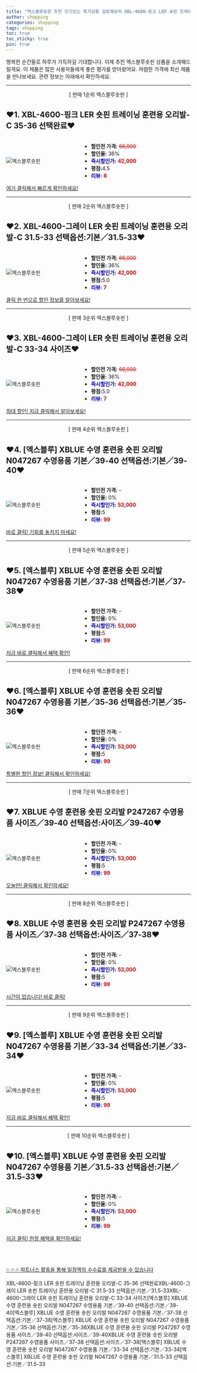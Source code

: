 ```yaml
---
title: "엑스블루숏핀 추천 인기있는 특가상품 검토해보자 XBL-4600-핑크 LER 숏핀 트레이닝 훈련용"
author: shopping
categories: shopping
tags: shopping
toc: true
toc_sticky: true
pin: true
---
```

행복한 순간들로 하루가 가득하길 기대합니다. 이제 추천 엑스블루숏핀 상품을 소개해드릴게요. 이 제품은 많은 사용자들에게 좋은 평가를 받아왔어요. 저렴한 가격에 최신 제품을 만나보세요. 관련 정보는 아래에서 확인하세요.

---
<p class="toplist" style="margin: 0 auto; display: block; width: fit-content;">[ 판매 1순위 엑스블루숏핀 ]</p>

<h2><strong>❤️1. XBL-4600-핑크 LER 숏핀 트레이닝 훈련용 오리발-C 35-36 선택완료❤️</strong></h2>

<div style="display: flex; align-items: center;">
    <div style="flex: 0.4;">
        <img src="https://thumbnail10.coupangcdn.com/thumbnails/remote/230x230ex/image/vendor_inventory/6973/7732fa1c9e9915cc7bd31403d84cac7462e08a372ba7e6b08a73e8b6bbc3.jpg" alt="엑스블루숏핀" style="max-width: 100%;">
    </div>
    <div style="flex: 0.6; margin-left: 10px;">
        <ul>
            <li><strong>할인전 가격:</strong> <del style="color: red;">66,000</del></li>
            <li><strong>할인율:</strong> 36%</li>
            <li><span style='color:blue'><strong>즉시할인가:</strong></span> <span style='color:red'><strong>42,000</strong></span></li>
            <li><strong>평점:</strong>4.5</li>
            <li><span style='color:blue'><strong>리뷰:</strong></span> <span style='color:red'><strong>6</strong></span></li>
        </ul>
    </div>
</div>
<div class="center">
    <a href="https://selin100587001.github.io?lptag=AF9450613&subid=githubio&pageKey=8035120451&traceid=V0-153&itemId=22478814036&vendorItemId=89521353164" class="myButton">
        여기 클릭해서 빠르게 확인하세요!
    </a>
</div>


---
<p class="toplist" style="margin: 0 auto; display: block; width: fit-content;">[ 판매 2순위 엑스블루숏핀 ]</p>

<h2><strong>❤️2. XBL-4600-그레이 LER 숏핀 트레이닝 훈련용 오리발-C 31.5-33 선택옵션:기본／31.5-33❤️</strong></h2>

<div style="display: flex; align-items: center;">
    <div style="flex: 0.4;">
        <img src="https://thumbnail6.coupangcdn.com/thumbnails/remote/230x230ex/image/vendor_inventory/4d60/eabd49556399e58413a476973386102f1324c13b6ecf5f92f1ec2ca624c8.jpg" alt="엑스블루숏핀" style="max-width: 100%;">
    </div>
    <div style="flex: 0.6; margin-left: 10px;">
        <ul>
            <li><strong>할인전 가격:</strong> <del style="color: red;">66,000</del></li>
            <li><strong>할인율:</strong> 36%</li>
            <li><span style='color:blue'><strong>즉시할인가:</strong></span> <span style='color:red'><strong>42,000</strong></span></li>
            <li><strong>평점:</strong>5.0</li>
            <li><span style='color:blue'><strong>리뷰:</strong></span> <span style='color:red'><strong>7</strong></span></li>
        </ul>
    </div>
</div>
<div class="center">
    <a href="https://selin100587001.github.io?lptag=AF9450613&subid=githubio&pageKey=8035120273&traceid=V0-153&itemId=22478812895&vendorItemId=89521568667" class="myButton">
        클릭 한 번으로 할인 정보를 알아보세요!
    </a>
</div>


---
<p class="toplist" style="margin: 0 auto; display: block; width: fit-content;">[ 판매 3순위 엑스블루숏핀 ]</p>

<h2><strong>❤️3. XBL-4600-그레이 LER 숏핀 트레이닝 훈련용 오리발-C 33-34 사이즈❤️</strong></h2>

<div style="display: flex; align-items: center;">
    <div style="flex: 0.4;">
        <img src="https://thumbnail6.coupangcdn.com/thumbnails/remote/230x230ex/image/vendor_inventory/4d60/eabd49556399e58413a476973386102f1324c13b6ecf5f92f1ec2ca624c8.jpg" alt="엑스블루숏핀" style="max-width: 100%;">
    </div>
    <div style="flex: 0.6; margin-left: 10px;">
        <ul>
            <li><strong>할인전 가격:</strong> <del style="color: red;">66,000</del></li>
            <li><strong>할인율:</strong> 36%</li>
            <li><span style='color:blue'><strong>즉시할인가:</strong></span> <span style='color:red'><strong>42,000</strong></span></li>
            <li><strong>평점:</strong>5.0</li>
            <li><span style='color:blue'><strong>리뷰:</strong></span> <span style='color:red'><strong>7</strong></span></li>
        </ul>
    </div>
</div>
<div class="center">
    <a href="https://selin100587001.github.io?lptag=AF9450613&subid=githubio&pageKey=8035120273&traceid=V0-153&itemId=22478812901&vendorItemId=89521568731" class="myButton">
        최대 할인! 지금 클릭해서 알아보세요!
    </a>
</div>


---
<p class="toplist" style="margin: 0 auto; display: block; width: fit-content;">[ 판매 4순위 엑스블루숏핀 ]</p>

<h2><strong>❤️4. [엑스블루] XBLUE 수영 훈련용 숏핀 오리발 N047267 수영용품 기본／39-40 선택옵션:기본／39-40❤️</strong></h2>

<div style="display: flex; align-items: center;">
    <div style="flex: 0.4;">
        <img src="https://thumbnail6.coupangcdn.com/thumbnails/remote/230x230ex/image/vendor_inventory/5c0e/dfb4e3a60ab6954f8bf305978a8050c163350c6de202c4afac7fd0e482f9.jpg" alt="엑스블루숏핀" style="max-width: 100%;">
    </div>
    <div style="flex: 0.6; margin-left: 10px;">
        <ul>
            <li><strong>할인전 가격:</strong> <del style="color: red;">-</del></li>
            <li><strong>할인율:</strong> 0%</li>
            <li><span style='color:blue'><strong>즉시할인가:</strong></span> <span style='color:red'><strong>53,000</strong></span></li>
            <li><strong>평점:</strong>5</li>
            <li><span style='color:blue'><strong>리뷰:</strong></span> <span style='color:red'><strong>99</strong></span></li>
        </ul>
    </div>
</div>
<div class="center">
    <a href="https://selin100587001.github.io?lptag=AF9450613&subid=githubio&pageKey=8057832998&traceid=V0-153&itemId=22621661078&vendorItemId=89927432067" class="myButton">
        바로 클릭! 기회를 놓치지 마세요!
    </a>
</div>


---
<p class="toplist" style="margin: 0 auto; display: block; width: fit-content;">[ 판매 5순위 엑스블루숏핀 ]</p>

<h2><strong>❤️5. [엑스블루] XBLUE 수영 훈련용 숏핀 오리발 N047267 수영용품 기본／37-38 선택옵션:기본／37-38❤️</strong></h2>

<div style="display: flex; align-items: center;">
    <div style="flex: 0.4;">
        <img src="https://thumbnail6.coupangcdn.com/thumbnails/remote/230x230ex/image/vendor_inventory/5c0e/dfb4e3a60ab6954f8bf305978a8050c163350c6de202c4afac7fd0e482f9.jpg" alt="엑스블루숏핀" style="max-width: 100%;">
    </div>
    <div style="flex: 0.6; margin-left: 10px;">
        <ul>
            <li><strong>할인전 가격:</strong> <del style="color: red;">-</del></li>
            <li><strong>할인율:</strong> 0%</li>
            <li><span style='color:blue'><strong>즉시할인가:</strong></span> <span style='color:red'><strong>53,000</strong></span></li>
            <li><strong>평점:</strong>5</li>
            <li><span style='color:blue'><strong>리뷰:</strong></span> <span style='color:red'><strong>99</strong></span></li>
        </ul>
    </div>
</div>
<div class="center">
    <a href="https://selin100587001.github.io?lptag=AF9450613&subid=githubio&pageKey=8057832998&traceid=V0-153&itemId=22621661077&vendorItemId=89927432062" class="myButton">
        지금 바로 클릭해서 혜택 확인!
    </a>
</div>


---
<p class="toplist" style="margin: 0 auto; display: block; width: fit-content;">[ 판매 6순위 엑스블루숏핀 ]</p>

<h2><strong>❤️6. [엑스블루] XBLUE 수영 훈련용 숏핀 오리발 N047267 수영용품 기본／35-36 선택옵션:기본／35-36❤️</strong></h2>

<div style="display: flex; align-items: center;">
    <div style="flex: 0.4;">
        <img src="https://thumbnail6.coupangcdn.com/thumbnails/remote/230x230ex/image/vendor_inventory/5c0e/dfb4e3a60ab6954f8bf305978a8050c163350c6de202c4afac7fd0e482f9.jpg" alt="엑스블루숏핀" style="max-width: 100%;">
    </div>
    <div style="flex: 0.6; margin-left: 10px;">
        <ul>
            <li><strong>할인전 가격:</strong> <del style="color: red;">-</del></li>
            <li><strong>할인율:</strong> 0%</li>
            <li><span style='color:blue'><strong>즉시할인가:</strong></span> <span style='color:red'><strong>53,000</strong></span></li>
            <li><strong>평점:</strong>5</li>
            <li><span style='color:blue'><strong>리뷰:</strong></span> <span style='color:red'><strong>99</strong></span></li>
        </ul>
    </div>
</div>
<div class="center">
    <a href="https://selin100587001.github.io?lptag=AF9450613&subid=githubio&pageKey=8057832998&traceid=V0-153&itemId=22621661082&vendorItemId=89927432057" class="myButton">
        특별한 할인 정보! 클릭해서 확인하세요!
    </a>
</div>


---
<p class="toplist" style="margin: 0 auto; display: block; width: fit-content;">[ 판매 7순위 엑스블루숏핀 ]</p>

<h2><strong>❤️7. XBLUE 수영 훈련용 숏핀 오리발 P247267 수영용품 사이즈／39-40 선택옵션:사이즈／39-40❤️</strong></h2>

<div style="display: flex; align-items: center;">
    <div style="flex: 0.4;">
        <img src="https://thumbnail6.coupangcdn.com/thumbnails/remote/230x230ex/image/vendor_inventory/5c0e/dfb4e3a60ab6954f8bf305978a8050c163350c6de202c4afac7fd0e482f9.jpg" alt="엑스블루숏핀" style="max-width: 100%;">
    </div>
    <div style="flex: 0.6; margin-left: 10px;">
        <ul>
            <li><strong>할인전 가격:</strong> <del style="color: red;">-</del></li>
            <li><strong>할인율:</strong> 0%</li>
            <li><span style='color:blue'><strong>즉시할인가:</strong></span> <span style='color:red'><strong>53,000</strong></span></li>
            <li><strong>평점:</strong>5</li>
            <li><span style='color:blue'><strong>리뷰:</strong></span> <span style='color:red'><strong>99</strong></span></li>
        </ul>
    </div>
</div>
<div class="center">
    <a href="https://selin100587001.github.io?lptag=AF9450613&subid=githubio&pageKey=8097222576&traceid=V0-153&itemId=22894246930&vendorItemId=90566563577" class="myButton">
        오늘만! 클릭해서 확인하세요!
    </a>
</div>


---
<p class="toplist" style="margin: 0 auto; display: block; width: fit-content;">[ 판매 8순위 엑스블루숏핀 ]</p>

<h2><strong>❤️8. XBLUE 수영 훈련용 숏핀 오리발 P247267 수영용품 사이즈／37-38 선택옵션:사이즈／37-38❤️</strong></h2>

<div style="display: flex; align-items: center;">
    <div style="flex: 0.4;">
        <img src="https://thumbnail6.coupangcdn.com/thumbnails/remote/230x230ex/image/vendor_inventory/5c0e/dfb4e3a60ab6954f8bf305978a8050c163350c6de202c4afac7fd0e482f9.jpg" alt="엑스블루숏핀" style="max-width: 100%;">
    </div>
    <div style="flex: 0.6; margin-left: 10px;">
        <ul>
            <li><strong>할인전 가격:</strong> <del style="color: red;">-</del></li>
            <li><strong>할인율:</strong> 0%</li>
            <li><span style='color:blue'><strong>즉시할인가:</strong></span> <span style='color:red'><strong>53,000</strong></span></li>
            <li><strong>평점:</strong>5</li>
            <li><span style='color:blue'><strong>리뷰:</strong></span> <span style='color:red'><strong>99</strong></span></li>
        </ul>
    </div>
</div>
<div class="center">
    <a href="https://selin100587001.github.io?lptag=AF9450613&subid=githubio&pageKey=8097222576&traceid=V0-153&itemId=22894246928&vendorItemId=90566563563" class="myButton">
        시간이 없습니다! 바로 클릭!
    </a>
</div>


---
<p class="toplist" style="margin: 0 auto; display: block; width: fit-content;">[ 판매 9순위 엑스블루숏핀 ]</p>

<h2><strong>❤️9. [엑스블루] XBLUE 수영 훈련용 숏핀 오리발 N047267 수영용품 기본／33-34 선택옵션:기본／33-34❤️</strong></h2>

<div style="display: flex; align-items: center;">
    <div style="flex: 0.4;">
        <img src="https://thumbnail6.coupangcdn.com/thumbnails/remote/230x230ex/image/vendor_inventory/5c0e/dfb4e3a60ab6954f8bf305978a8050c163350c6de202c4afac7fd0e482f9.jpg" alt="엑스블루숏핀" style="max-width: 100%;">
    </div>
    <div style="flex: 0.6; margin-left: 10px;">
        <ul>
            <li><strong>할인전 가격:</strong> <del style="color: red;">-</del></li>
            <li><strong>할인율:</strong> 0%</li>
            <li><span style='color:blue'><strong>즉시할인가:</strong></span> <span style='color:red'><strong>53,000</strong></span></li>
            <li><strong>평점:</strong>5</li>
            <li><span style='color:blue'><strong>리뷰:</strong></span> <span style='color:red'><strong>99</strong></span></li>
        </ul>
    </div>
</div>
<div class="center">
    <a href="https://selin100587001.github.io?lptag=AF9450613&subid=githubio&pageKey=8057832998&traceid=V0-153&itemId=22621661079&vendorItemId=89927432065" class="myButton">
        지금 바로 클릭해서 혜택 확인!
    </a>
</div>


---
<p class="toplist" style="margin: 0 auto; display: block; width: fit-content;">[ 판매 10순위 엑스블루숏핀 ]</p>

<h2><strong>❤️10. [엑스블루] XBLUE 수영 훈련용 숏핀 오리발 N047267 수영용품 기본／31.5-33 선택옵션:기본／31.5-33❤️</strong></h2>

<div style="display: flex; align-items: center;">
    <div style="flex: 0.4;">
        <img src="https://thumbnail6.coupangcdn.com/thumbnails/remote/230x230ex/image/vendor_inventory/5c0e/dfb4e3a60ab6954f8bf305978a8050c163350c6de202c4afac7fd0e482f9.jpg" alt="엑스블루숏핀" style="max-width: 100%;">
    </div>
    <div style="flex: 0.6; margin-left: 10px;">
        <ul>
            <li><strong>할인전 가격:</strong> <del style="color: red;">-</del></li>
            <li><strong>할인율:</strong> 0%</li>
            <li><span style='color:blue'><strong>즉시할인가:</strong></span> <span style='color:red'><strong>53,000</strong></span></li>
            <li><strong>평점:</strong>5</li>
            <li><span style='color:blue'><strong>리뷰:</strong></span> <span style='color:red'><strong>99</strong></span></li>
        </ul>
    </div>
</div>
<div class="center">
    <a href="https://selin100587001.github.io?lptag=AF9450613&subid=githubio&pageKey=8057832998&traceid=V0-153&itemId=22621661081&vendorItemId=89927432068" class="myButton">
        지금 클릭! 한정 혜택을 확인하세요!
    </a>
</div>

<br><br><br>[💦 💦 💦 파트너스 활동을 통해 일정액의 수수료를 제공받을 수 있습니다](https://link.coupang.com/a/bcpT2c)<br><br>XBL-4600-핑크 LER 숏핀 트레이닝 훈련용 오리발-C 35-36 선택완료XBL-4600-그레이 LER 숏핀 트레이닝 훈련용 오리발-C 31.5-33 선택옵션:기본／31.5-33XBL-4600-그레이 LER 숏핀 트레이닝 훈련용 오리발-C 33-34 사이즈[엑스블루] XBLUE 수영 훈련용 숏핀 오리발 N047267 수영용품 기본／39-40 선택옵션:기본／39-40[엑스블루] XBLUE 수영 훈련용 숏핀 오리발 N047267 수영용품 기본／37-38 선택옵션:기본／37-38[엑스블루] XBLUE 수영 훈련용 숏핀 오리발 N047267 수영용품 기본／35-36 선택옵션:기본／35-36XBLUE 수영 훈련용 숏핀 오리발 P247267 수영용품 사이즈／39-40 선택옵션:사이즈／39-40XBLUE 수영 훈련용 숏핀 오리발 P247267 수영용품 사이즈／37-38 선택옵션:사이즈／37-38[엑스블루] XBLUE 수영 훈련용 숏핀 오리발 N047267 수영용품 기본／33-34 선택옵션:기본／33-34[엑스블루] XBLUE 수영 훈련용 숏핀 오리발 N047267 수영용품 기본／31.5-33 선택옵션:기본／31.5-33